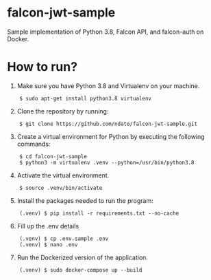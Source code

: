 # falcon-jwt-sample
Sample implementation of Python 3.8, Falcon API, and falcon-auth on Docker.

# How to run?
1. Make sure you have Python 3.8 and Virtualenv on your machine.
```
    $ sudo apt-get install python3.8 virtualenv
```

2. Clone the repository by running:
```
    $ git clone https://github.com/ndato/falcon-jwt-sample.git
```

3. Create a virtual environment for Python by executing the following commands:
```
    $ cd falcon-jwt-sample
    $ python3 -m virtualenv .venv --python=/usr/bin/python3.8
```

4. Activate the virtual environment.
```
    $ source .venv/bin/activate
```

5. Install the packages needed to run the program:
```
    (.venv) $ pip install -r requirements.txt --no-cache
```
6. Fill up the .env details
```
    (.venv) $ cp .env.sample .env
    (.venv) $ nano .env
```

7. Run the Dockerized version of the application.
```
    (.venv) $ sudo docker-compose up --build
```